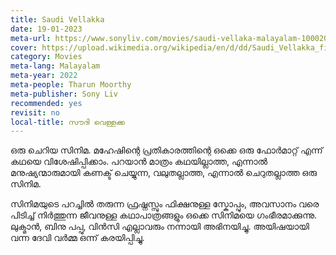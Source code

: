 ```yaml
---
title: Saudi Vellakka
date: 19-01-2023
meta-url: https://www.sonyliv.com/movies/saudi-vellaka-malayalam-1000203293
cover: https://upload.wikimedia.org/wikipedia/en/d/dd/Saudi_Vellakka_first_look_poster.jpg
category: Movies
meta-lang: Malayalam
meta-year: 2022
meta-people: Tharun Moorthy
meta-publisher: Sony Liv
recommended: yes
revisit: no
local-title: സൗദി വെള്ളക്ക
---
```


ഒരു ചെറിയ സിനിമ. മഹേഷിന്റെ പ്രതികാരത്തിന്റെ ഒക്കെ ഒരു ഫോർമാറ്റ് എന്ന് കഥയെ വിശേഷിപ്പിക്കാം. പറയാൻ മാത്രം കഥയില്ലാത്ത, എന്നാൽ മനുഷ്യന്മാരുമായി കണക്ട് ചെയ്യുന്ന, വലുതല്ലാത്ത, എന്നാൽ ചെറുതല്ലാത്ത ഒരു സിനിമ. 

സിനിമയുടെ പറച്ചിൽ തരുന്ന ഫ്രഷ്നസ്സും ഫിക്ഷനുള്ള സ്കോപ്പും, അവസാനം വരെ പിടിച്ച് നിർത്തുന്ന ജീവനുള്ള കഥാപാത്രങ്ങളും ഒക്കെ സിനിമയെ ഗംഭീരമാക്കുന്നു. ലുക്മാൻ, ബിനു പപ്പു, വിൻസി എല്ലാവരും നന്നായി അഭിനയിച്ചു. അയിഷയായി വന്ന ദേവി വർമ്മ ഒന്ന് കരയിപ്പിച്ചു. 